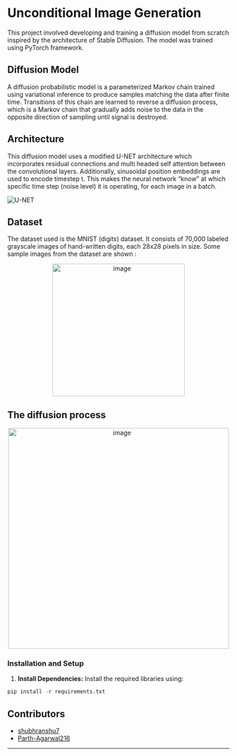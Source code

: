 # Unconditional Image Generation

This project involved developing and training a diffusion model from scratch inspired by the architecture of Stable Diffusion. The model was trained using PyTorch framework.

## Diffusion Model

A diffusion probabilistic model is a parameterized Markov chain trained using variational inference to produce samples matching the data after finite time. Transitions of this chain are learned to reverse a diffusion process, which is a Markov chain that gradually adds noise to the data in the opposite direction of sampling until signal is destroyed. 

## Architecture

This diffusion model uses a modified U-NET architecture which incorporates residual connections and multi headed self attention between the convolutional layers. Additionally, sinusoidal position embeddings are used to encode timestep t. This makes the neural network “know” at which specific time step (noise level) it is operating, for each image in a batch.

![U-NET](https://github.com/Parth-Agarwal216/Image_Generation/assets/118837763/f6d09ec8-b2f6-430e-9dce-faa48f63c963)

## Dataset 

The dataset used is the MNIST (digits) dataset. It consists of 70,000 labeled grayscale images of hand-written digits, each 28x28 pixels in size.
Some sample images from the dataset are shown : 

<div align="center">
  <img src="https://github.com/Parth-Agarwal216/Image_Generation/assets/118837763/fa0c91de-ba5e-40bf-8ed9-b0e47fe12aca" alt="image" width="300" />
</div>

## The diffusion process

<div align="center">
  <img src="https://github.com/Parth-Agarwal216/Image_Generation/assets/118837763/abbac076-63bc-4bfc-a2df-a296370ccdfe" alt="image" width="500" />
</div>

### Installation and Setup

1. **Install Dependencies:**
   Install the required libraries using:
```python
pip install -r requirements.txt
```

## Contributors
- [shubhranshu7](https://github.com/shubhranshu7)
- [Parth-Agarwal216](https://github.com/Parth-Agarwal216)
---
